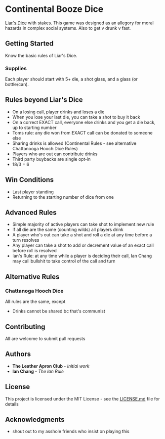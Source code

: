# Continental Booze Dice

[Liar's Dice](https://en.wikipedia.org/wiki/Liar%27s_dice) with stakes. This game was designed as an allegory for moral hazards in complex social systems. Also to get v drunk v fast.

## Getting Started

Know the basic rules of Liar's Dice.

### Supplies

Each player should start with 5+ die, a shot glass, and a glass (or bottle/can).

## Rules beyond Liar's Dice

* On a losing call, player drinks and loses a die
* When you lose your last die, you can take a shot to buy it back
* On a correct EXACT call, everyone else drinks and you get a die back, up to starting number
* Toms rule: any die won from EXACT call can be donated to someone else
* Sharing drinks is allowed (Continental Rules - see alternative Chattanooga Hooch Dice Rules)
* Players who are out can contribute drinks
* Third party buybacks are single opt-in
* 18/3 = 6

## Win Conditions
* Last player standing
* Returning to the starting number of dice from one

## Advanced Rules

* Simple majority of active players can take shot to implement new rule
* If all die are the same (counting wilds) all players drink
* A player who's out can take a shot and roll a die at any time before a turn resolves
* Any player can take a shot to add or decrement value of an exact call before roll is resolved
* Ian's Rule: at any time while a player is deciding their call, Ian Chang may call bullshit to take control of the call and turn

## Alternative Rules

### Chattanoga Hooch Dice

All rules are the same, except

* Drinks cannot be shared bc that's communist

## Contributing

All are welcome to submit pull requests

## Authors

* **The Leather Apron Club** - *Initial work*
* **Ian Chang** - *The Ian Rule*

## License

This project is licensed under the MIT License - see the [LICENSE.md](LICENSE.md) file for details

## Acknowledgments

* shout out to my asshole friends who insist on playing this

